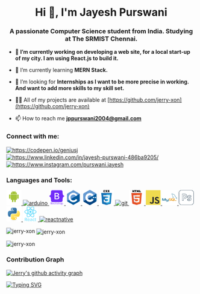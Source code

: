 <h1 align="center">Hi 👋, I'm Jayesh Purswani</h1>
<h3 align="center">A passionate Computer Science student from India. Studying at The SRMIST Chennai.</h3>

- 🔭 **I’m currently working on developing a web site, for a local start-up of my city. I am using React.js to build it.**

- 🌱 I’m currently learning **MERN Stack.**

- 👯 I’m looking for **Internships as I want to be more precise in working. And want to add more skills to my skill set.**

- 👨‍💻 All of my projects are available at [https://github.com/jerry-xon](https://github.com/jerry-xon)

- 📫 How to reach me **jppurswani2004@gmail.com**

<h3 align="left">Connect with me:</h3>
<p align="left">
<a href="https://codepen.io/https://codepen.io/geniusj" target="blank"><img align="center" src="https://raw.githubusercontent.com/rahuldkjain/github-profile-readme-generator/master/src/images/icons/Social/codepen.svg" alt="https://codepen.io/geniusj" height="30" width="40" /></a>
<a href="https://linkedin.com/in/https://www.linkedin.com/in/jayesh-purswani-486ba9205/" target="blank"><img align="center" src="https://raw.githubusercontent.com/rahuldkjain/github-profile-readme-generator/master/src/images/icons/Social/linked-in-alt.svg" alt="https://www.linkedin.com/in/jayesh-purswani-486ba9205/" height="30" width="40" /></a>
<a href="https://instagram.com/https://www.instagram.com/purswani.jayesh" target="blank"><img align="center" src="https://raw.githubusercontent.com/rahuldkjain/github-profile-readme-generator/master/src/images/icons/Social/instagram.svg" alt="https://www.instagram.com/purswani.jayesh" height="30" width="40" /></a>
</p>

<h3 align="left">Languages and Tools:</h3>
<p align="left"> <a href="https://developer.android.com" target="_blank" rel="noreferrer"> <img src="https://raw.githubusercontent.com/devicons/devicon/master/icons/android/android-original-wordmark.svg" alt="android" width="40" height="40"/> </a> <a href="https://www.arduino.cc/" target="_blank" rel="noreferrer"> <img src="https://cdn.worldvectorlogo.com/logos/arduino-1.svg" alt="arduino" width="40" height="40"/> </a> <a href="https://getbootstrap.com" target="_blank" rel="noreferrer"> <img src="https://raw.githubusercontent.com/devicons/devicon/master/icons/bootstrap/bootstrap-plain-wordmark.svg" alt="bootstrap" width="40" height="40"/> </a> <a href="https://www.cprogramming.com/" target="_blank" rel="noreferrer"> <img src="https://raw.githubusercontent.com/devicons/devicon/master/icons/c/c-original.svg" alt="c" width="40" height="40"/> </a> <a href="https://www.w3schools.com/cpp/" target="_blank" rel="noreferrer"> <img src="https://raw.githubusercontent.com/devicons/devicon/master/icons/cplusplus/cplusplus-original.svg" alt="cplusplus" width="40" height="40"/> </a> <a href="https://www.w3schools.com/css/" target="_blank" rel="noreferrer"> <img src="https://raw.githubusercontent.com/devicons/devicon/master/icons/css3/css3-original-wordmark.svg" alt="css3" width="40" height="40"/> </a> <a href="https://git-scm.com/" target="_blank" rel="noreferrer"> <img src="https://www.vectorlogo.zone/logos/git-scm/git-scm-icon.svg" alt="git" width="40" height="40"/> </a> <a href="https://www.w3.org/html/" target="_blank" rel="noreferrer"> <img src="https://raw.githubusercontent.com/devicons/devicon/master/icons/html5/html5-original-wordmark.svg" alt="html5" width="40" height="40"/> </a> <a href="https://developer.mozilla.org/en-US/docs/Web/JavaScript" target="_blank" rel="noreferrer"> <img src="https://raw.githubusercontent.com/devicons/devicon/master/icons/javascript/javascript-original.svg" alt="javascript" width="40" height="40"/> </a> <a href="https://www.mysql.com/" target="_blank" rel="noreferrer"> <img src="https://raw.githubusercontent.com/devicons/devicon/master/icons/mysql/mysql-original-wordmark.svg" alt="mysql" width="40" height="40"/> </a> <a href="https://www.photoshop.com/en" target="_blank" rel="noreferrer"> <img src="https://raw.githubusercontent.com/devicons/devicon/master/icons/photoshop/photoshop-line.svg" alt="photoshop" width="40" height="40"/> </a> <a href="https://www.python.org" target="_blank" rel="noreferrer"> <img src="https://raw.githubusercontent.com/devicons/devicon/master/icons/python/python-original.svg" alt="python" width="40" height="40"/> </a> <a href="https://reactjs.org/" target="_blank" rel="noreferrer"> <img src="https://raw.githubusercontent.com/devicons/devicon/master/icons/react/react-original-wordmark.svg" alt="react" width="40" height="40"/> </a> <a href="https://reactnative.dev/" target="_blank" rel="noreferrer"> <img src="https://reactnative.dev/img/header_logo.svg" alt="reactnative" width="40" height="40"/> </a> </p>

<p><img align="left" src="https://github-readme-stats.vercel.app/api/top-langs?username=jerry-xon&show_icons=true&locale=en&layout=compact" alt="jerry-xon" /></p>

<p>&nbsp;<img align="center" src="https://github-readme-stats.vercel.app/api?username=jerry-xon&show_icons=true&locale=en" alt="jerry-xon" /></p>

<p><img align="center" src="https://github-readme-streak-stats.herokuapp.com/?user=jerry-xon&" alt="jerry-xon" /></p>

### Contribution Graph
[![Jerry's github activity graph](https://github-readme-activity-graph.vercel.app/graph?username=jerry-xon&theme=github-compact)](https://github.com/ashutosh00710/github-readme-activity-graph)

[![Typing SVG](https://readme-typing-svg.herokuapp.com?font=Fira+Code&pause=1000&color=F7F7F7FF&background=FF000000&center=true&vCenter=true&random=false&width=1000&height=140&lines=Thank+you)](https://git.io/typing-svg)


